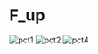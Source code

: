 # F_up
![pct1](https://user-images.githubusercontent.com/29848785/211267313-bc723649-d948-47a8-a05b-100a4d4bc14a.png)
![pct2](https://user-images.githubusercontent.com/29848785/211267366-b46de512-e8e5-461f-a49e-36e44fafc79c.png)
![pct4](https://user-images.githubusercontent.com/29848785/211267369-0af6e14c-14c0-4452-b1b8-284541fd99d0.png)
